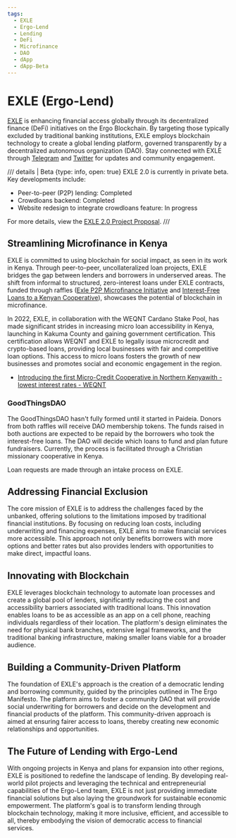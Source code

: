 ```yaml
---
tags:
  - EXLE
  - Ergo-Lend
  - Lending
  - DeFi
  - Microfinance
  - DAO
  - dApp
  - dApp-Beta
---
```


# EXLE (Ergo-Lend)

[EXLE](https://exle.io/) is enhancing financial access globally through its decentralized finance (DeFi) initiatives on the Ergo Blockchain. By targeting those typically excluded by traditional banking institutions, EXLE employs blockchain technology to create a global lending platform, governed transparently by a decentralized autonomous organization (DAO). Stay connected with EXLE through [Telegram](https://t.me/ErgoLend) and [Twitter](https://twitter.com/ErgoLend) for updates and community engagement.

/// details | Beta
    {type: info, open: true}
EXLE 2.0 is currently in private beta. Key developments include:  

- Peer-to-peer (P2P) lending: Completed
- Crowdloans backend: Completed
- Website redesign to integrate crowdloans feature: In progress

For more details, view the [EXLE 2.0 Project Proposal](https://t.me/ErgoLend/7785).
///

## Streamlining Microfinance in Kenya

EXLE is committed to using blockchain for social impact, as seen in its work in Kenya. Through peer-to-peer, uncollateralized loan projects, EXLE bridges the gap between lenders and borrowers in underserved areas. The shift from informal to structured, zero-interest loans under EXLE contracts, funded through raffles ([Exle P2P Microfinance Initiative](https://ergoraffle.com/raffle/show/dfe947631c9b669a8aaeea1fcc25c175104891e5e6dad8279a9daa1ab548f77d) and [Interest-Free Loans to a Kenyan Cooperative](https://ergoraffle.com/raffle/show/f3d8d94c2af7a9bc7ea8615cc4bacb827960a60392d0264944b3638bce1c8ff9)), showcases the potential of blockchain in microfinance.

In 2022, EXLE, in collaboration with the WEQNT Cardano Stake Pool, has made significant strides in increasing micro loan accessibility in Kenya, launching in Kakuma County and gaining government certification. This certification allows WEQNT and EXLE to legally issue microcredit and crypto-based loans, providing local businesses with fair and competitive loan options. This access to micro loans fosters the growth of new businesses and promotes social and economic engagement in the region.

- [Introducing the first Micro-Credit Cooperative in Northern Kenyawith - lowest interest rates - WEQNT](https://www.youtube.com/watch?v=eA7iAvlKG2Y&t=3s)

### GoodThingsDAO

The GoodThingsDAO hasn't fully formed until it started in Paideia. Donors from both raffles will receive DAO membership tokens. The funds raised in both auctions are expected to be repaid by the borrowers who took the interest-free loans. The DAO will decide which loans to fund and plan future fundraisers. Currently, the process is facilitated through a Christian missionary cooperative in Kenya.

Loan requests are made through an intake process on EXLE.

## Addressing Financial Exclusion

The core mission of EXLE is to address the challenges faced by the unbanked, offering solutions to the limitations imposed by traditional financial institutions. By focusing on reducing loan costs, including underwriting and financing expenses, EXLE aims to make financial services more accessible. This approach not only benefits borrowers with more options and better rates but also provides lenders with opportunities to make direct, impactful loans.

## Innovating with Blockchain

EXLE leverages blockchain technology to automate loan processes and create a global pool of lenders, significantly reducing the cost and accessibility barriers associated with traditional loans. This innovation enables loans to be as accessible as an app on a cell phone, reaching individuals regardless of their location. The platform's design eliminates the need for physical bank branches, extensive legal frameworks, and the traditional banking infrastructure, making smaller loans viable for a broader audience.

## Building a Community-Driven Platform

The foundation of EXLE's approach is the creation of a democratic lending and borrowing community, guided by the principles outlined in The Ergo Manifesto. The platform aims to foster a community DAO that will provide social underwriting for borrowers and decide on the development and financial products of the platform. This community-driven approach is aimed at ensuring fairer access to loans, thereby creating new economic relationships and opportunities.

## The Future of Lending with Ergo-Lend

With ongoing projects in Kenya and plans for expansion into other regions, EXLE is positioned to redefine the landscape of lending. By developing real-world pilot projects and leveraging the technical and entrepreneurial capabilities of the Ergo-Lend team, EXLE is not just providing immediate financial solutions but also laying the groundwork for sustainable economic empowerment. The platform's goal is to transform lending through blockchain technology, making it more inclusive, efficient, and accessible to all, thereby embodying the vision of democratic access to financial services.
